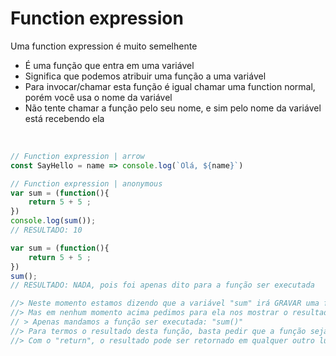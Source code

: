 # Function expression 
Uma function expression é muito semelhente 
- É uma função que entra em uma variável 
- Significa que podemos atribuir uma função a uma variável
- Para invocar/chamar esta função é igual chamar uma function normal, porém você usa o nome da variável
- Não tente chamar a função pelo seu nome, e sim pelo nome da variável está recebendo ela

</br>

```js
// Function expression | arrow
const SayHello = name => console.log(`Olá, ${name}`)
```


```js 
// Function expression | anonymous
var sum = (function(){
    return 5 + 5 ;
})
console.log(sum());
// RESULTADO: 10
```

```js 
var sum = (function(){
    return 5 + 5 ;
})
sum();
// RESULTADO: NADA, pois foi apenas dito para a função ser executada

//> Neste momento estamos dizendo que a variável "sum" irá GRAVAR uma função               
//> Mas em nenhum momento acima pedimos para ela nos mostrar o resultado do cálculo        
// > Apenas mandamos a função ser executada: "sum()"                                        
//> Para termos o resultado desta função, basta pedir que a função seja escrita no console 
//> Com o "return", o resultado pode ser retornado em qualquer outro lugar, até numa variável por exemplo.
```
